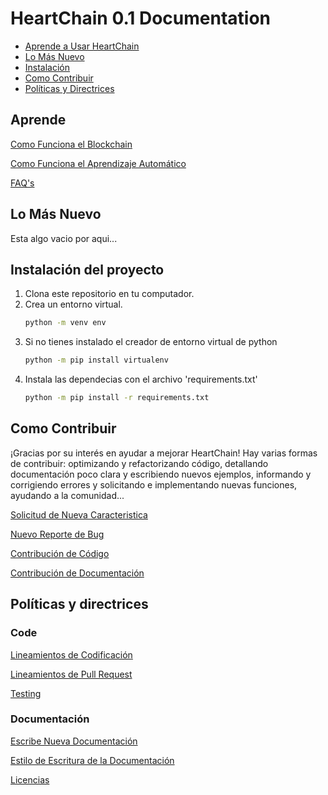 # HeartChain 0.1 Documentation
* [Aprende a Usar HeartChain](#learn)
* [Lo Más Nuevo](#releases)
* [Instalación](#instalacion)
* [Como Contribuir](#contribute)
* [Políticas y Directrices](#legal)

<a id="learn"></a>
## Aprende

 [Como Funciona el Blockchain](blockchain.md)

 [Como Funciona el Aprendizaje Automático]()

 [FAQ's]()

<a id="releases"></a>
## Lo Más Nuevo

Esta algo vacio por aqui...

<a id="instalación"></a>
## Instalación del proyecto

1. Clona este repositorio en tu computador.
2. Crea un entorno virtual.
    ```bash
    python -m venv env
    ```
3. Si no tienes instalado el creador de entorno virtual de python
    ```bash
    python -m pip install virtualenv
    ```
4. Instala las dependecias con el archivo 'requirements.txt'
    ```bash
    python -m pip install -r requirements.txt
    ```

<a id="contribute"></a>
## Como Contribuir
¡Gracias por su interés en ayudar a mejorar HeartChain! Hay varias formas de contribuir: optimizando y refactorizando código, detallando documentación poco clara y escribiendo nuevos ejemplos, informando y corrigiendo errores y solicitando e implementando nuevas funciones, ayudando a la comunidad...

[Solicitud de Nueva Caracteristica]()

[Nuevo Reporte de Bug](internal/bugs.md)

[Contribución de Código](internal/howToPR.md)

[Contribución de Documentación](internal/howToPR.md)

<a id="contribute"></a>
## Políticas y directrices

### Code
 [Lineamientos de Codificación](internal/branches.md)

 [Lineamientos de Pull Request](internal/lineamientos_pr.md)

 [Testing]()

 ### Documentación

 [Escribe Nueva Documentación](internal/newDoc.md)

 [Estilo de Escritura de la Documentación](internal/howtomd.md)

 [Licencias](license.md)